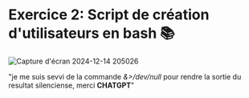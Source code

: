 # **Exercice 2: Script de création d'utilisateurs en bash** 📚 
![Capture d'écran 2024-12-14 205026](https://github.com/user-attachments/assets/e25c5691-ca00-4390-b378-c83515326e35)

"je me suis sevvi de la commande *&>/dev/null* pour rendre la sortie du resultat silenciense, merci **CHATGPT**"
